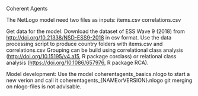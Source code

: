 Coherent Agents

The NetLogo model need two files as inputs:
items.csv 
correlations.csv

Get data for the model:
Download the dataset of ESS Wave 9 (2018) from http://doi.org/10.21338/NSD-ESS9-2018 in csv format. 
Use the data processing script to produce country folders with items.csv and correlations.csv
Grouping can be build using correlational class analysis (http://doi.org/10.15195/v4.a15, R package corclass) or relational class analysis (https://doi.org/10.1086/657976, R package RCA).

Model development:
Use the model coherentagents_basics.nlogo to start a new verion and call it coherentagents_{NAMEorVERSION}.nlogo
git merging on nlogo-files is not advisable. 
